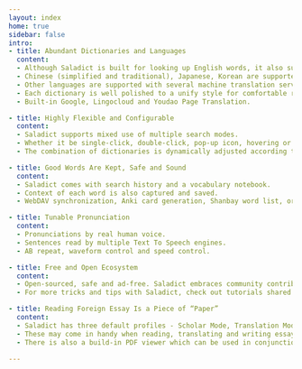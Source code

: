 ```yaml
---
layout: index
home: true
sidebar: false
intro:
- title: Abundant Dictionaries and Languages
  content:
  - Although Saladict is built for looking up English words, it also supports many other languages.
  - Chinese (simplified and traditional), Japanese, Korean are supported with dictionaries.
  - Other languages are supported with several machine translation services.
  - Each dictionary is well polished to a unify style for comfortable reading experience.
  - Built-in Google, Lingocloud and Youdao Page Translation.

- title: Highly Flexible and Configurable
  content:
  - Saladict supports mixed use of multiple search modes.
  - Whether it be single-click, double-click, pop-up icon, hovering or keyboard shortcuts, you name it.
  - The combination of dictionaries is dynamically adjusted according to search text and Saladict profile.

- title: Good Words Are Kept, Safe and Sound
  content:
  - Saladict comes with search history and a vocabulary notebook.
  - Context of each word is also captured and saved.
  - WebDAV synchronization, Anki card generation, Shanbay word list, or exporting plaintext in any format.

- title: Tunable Pronunciation
  content:
  - Pronunciations by real human voice.
  - Sentences read by multiple Text To Speech engines.
  - AB repeat, waveform control and speed control.

- title: Free and Open Ecosystem
  content:
  - Open-sourced, safe and ad-free. Saladict embraces community contributions.
  - For more tricks and tips with Saladict, check out tutorials shared by hardcore users. 

- title: Reading Foreign Essay Is a Piece of “Paper”
  content:
  - Saladict has three default profiles - Scholar Mode, Translation Mode and Sentence Mode.
  - These may come in handy when reading, translating and writing essays in foreign language.
  - There is also a build-in PDF viewer which can be used in conjunction with sidebar-mode standalone search panel.

---
```

